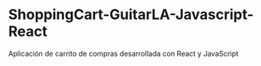 # ShoppingCart-GuitarLA-Javascript-React
Aplicación de carrito de compras desarrollada con React y JavaScript

